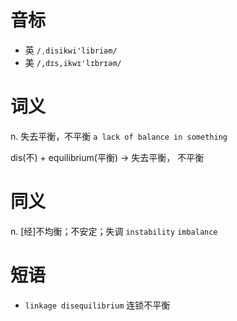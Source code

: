 # 音标

- 英 `/ˌdisikwi'libriəm/`
- 美 `/,dɪs,ikwɪ'lɪbrɪəm/`

# 词义

n. 失去平衡，不平衡
`a lack of balance in something`



dis(不) + equilibrium(平衡) → 失去平衡， 不平衡

# 同义

n. [经]不均衡；不安定；失调
`instability` `imbalance`

# 短语

- `linkage disequilibrium` 连锁不平衡

